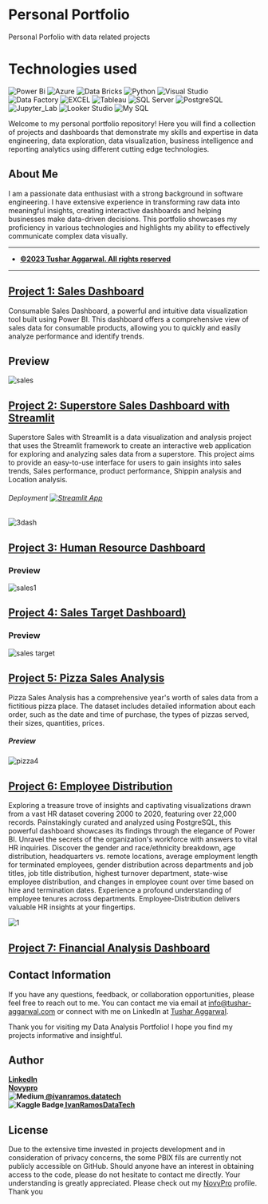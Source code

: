 # Personal Portfolio
Personal Porfolio with data related projects

# Technologies used
![Power Bi](https://img.shields.io/badge/power_bi-F2C811?style=for-the-badge&logo=powerbi&logoColor=black)
![Azure](https://img.shields.io/badge/Azure-you?style=for-the-badge&logo=azure&logoColor=white&label=Microsoft&color=%23015AD8)
![Data Bricks](https://img.shields.io/badge/Data_Bricks-you?style=for-the-badge&logo=databricks&logoColor=%23FFD43B&color=white)
![Python](https://img.shields.io/badge/Python-you_like?style=for-the-badge&logo=python&logoColor=%23FFD43B&color=%23306998)
![Visual Studio](https://img.shields.io/badge/VSCode-9354CD?style=for-the-badge&logo=azure&logoColor=white)
![Data Factory](https://img.shields.io/badge/Data_Factory-%20?style=for-the-badge&logo=%23222222&label=Azure&labelColor=%2359B4D9&color=%2376BF49)
![EXCEL](https://img.shields.io/badge/Microsoft_Excel-217346?style=for-the-badge&logo=microsoft-excel&logoColor=white)
![Tableau](https://img.shields.io/badge/tableau-61859C?style=for-the-badge&logo=tableau&logoColor=EB912C)
![SQL Server](https://img.shields.io/badge/SQL_Server-CC2927?style=for-the-badge&logo=microsoft-sql-server&logoColor=white)
![PostgreSQL](https://img.shields.io/badge/PostgreSQL-316192?style=for-the-badge&logo=postgresql&logoColor=white)
![Jupyter_Lab](https://img.shields.io/badge/Jupyter-Notebooks-%20?style=for-the-badge&logoColor=%23F37726&labelColor=%23F37726&color=white)
![Looker Studio](https://img.shields.io/badge/Looker_Studio-356df1?style=for-the-badge)
![My SQL](https://img.shields.io/badge/MySQL-00000F?style=for-the-badge&logo=mysql&logoColor=white)


Welcome to my personal portfolio repository! Here you will find a collection of projects and dashboards that demonstrate my skills and expertise in data engineering, data exploration, data visualization, business intelligence and reporting analytics using different cutting edge technologies.

## About Me
I am a passionate data enthusiast with a strong background in software engineering. I have extensive experience in transforming raw data into meaningful insights, creating interactive dashboards and helping businesses make data-driven decisions. This portfolio showcases my proficiency in various technologies and highlights my ability to effectively communicate complex data visually.

---
- [<ins><b>©2023 Tushar Aggarwal. All rights reserved</b></ins>](https://www.tushar-aggarwal.com/)
---
## [Project 1: Sales Dashboard](https://tushar-aggarwal.com/httpsgithubcomtushar2704consumablessalesdashboard)

Consumable Sales Dashboard, a powerful and intuitive data visualization tool built using Power BI. This dashboard offers a comprehensive view of sales data for consumable products, allowing you to quickly and easily analyze performance and identify trends.
## Preview

![sales](https://github.com/tushar2704/tushar2704-GIFs/blob/main/salesd1.gif)

## [Project 2: Superstore Sales Dashboard with Streamlit](https://github.com/tushar2704/Superstore-Sales-Dashboard-with-Streamlit)

Superstore Sales with Streamlit is a data visualization and analysis project that uses the Streamlit framework to create an interactive web application for exploring and analyzing sales data from a superstore. This project aims to provide an easy-to-use interface for users to gain insights into sales trends, Sales performance, product performance, Shippin analysis and Location analysis. 
###### Deployment [![Streamlit App](https://static.streamlit.io/badges/streamlit_badge_black_white.svg)](https://tushar2704-superstore-dashboard.streamlit.app/)

![3dash](https://github.com/tushar2704/Superstore-Sales-Dashboard-with-Streamlit/assets/66141195/ca77655e-b101-44e9-b5e7-fcdbf5aae388)




## [Project 3: Human Resource Dashboard](https://www.novypro.com/project/human-resource-dashboard-2)

### Preview

![sales1](https://github.com/tushar2704/tushar2704-GIFs/assets/66141195/90ce1d58-66a4-4957-b58c-bd12911afdc0)


## [Project 4: Sales Target Dashboard)](https://www.novypro.com/project/sales-target-dashboard)

### Preview
![sales target](https://github.com/tushar2704/tushar2704-GIFs/assets/66141195/3e00f77b-8a4d-4f1d-8f84-741de44ec33c)



## [Project 5: Pizza Sales Analysis](https://github.com/tushar2704/Pizza-Sales-Analysis)

Pizza Sales Analysis has a comprehensive year's worth of sales data from a fictitious pizza place. The dataset includes detailed information about each order, such as the date and time of purchase, the types of pizzas served, their sizes, quantities, prices.
##### Preview
![pizza4](https://github.com/tushar2704/Pizza-Sales-Analysis/assets/66141195/64e1be51-11d3-4579-b2ae-9f12d7624fa1)

## [Project 6: Employee Distribution](https://github.com/tushar2704/Employee-Distribution)

Exploring a treasure trove of insights and captivating visualizations drawn from a vast HR dataset covering 2000 to 2020, featuring over 22,000 records. Painstakingly curated and analyzed using PostgreSQL, this powerful dashboard showcases its findings through the elegance of Power BI. Unravel the secrets of the organization's workforce with answers to vital HR inquiries. Discover the gender and race/ethnicity breakdown, age distribution, headquarters vs. remote locations, average employment length for terminated employees, gender distribution across departments and job titles, job title distribution, highest turnover department, state-wise employee distribution, and changes in employee count over time based on hire and termination dates. Experience a profound understanding of employee tenures across departments. Employee-Distribution delivers valuable HR insights at your fingertips.

![1](https://github.com/tushar2704/tushar2704-GIFs/assets/66141195/59e59305-5ab2-44bf-998d-6db6faf30c23)

## [Project 7: Financial Analysis Dashboard](https://www.novypro.com/project/financial-analysis-dashboard-6)



## Contact Information

If you have any questions, feedback, or collaboration opportunities, please feel free to reach out to me. You can contact me via email at [info@tushar-aggarwal.com](mailto:info@tushar-aggarwal.com) or connect with me on LinkedIn at [Tushar Aggarwal](https://www.linkedin.com/in/yourname).

Thank you for visiting my Data Analysis Portfolio! I hope you find my projects informative and insightful.



## Author 
 <b>[LinkedIn](https://www.linkedin.com/in/ivan-rcortes/)</b>  
 <b>[Novypro](https://www.novypro.com/profile_projects/ivan-ramos-data-tech)</b>  
 <b> ![Medium](https://img.shields.io/badge/%20-%20?style=social&logo=medium)[  @ivanramos.datatech](https://medium.com/@ivanramos.datatech)</b>  
 <b>![Kaggle Badge](https://img.shields.io/badge/%20-22aeff?style=social&logo=kaggle)[  IvanRamosDataTech](https://www.kaggle.com/ajaxianazarenka)</b>  

  
## License
Due to the extensive time invested in projects development and in consideration of privacy concerns, the some PBIX fils are currently not publicly accessible on GitHub. Should anyone have an interest in obtaining access to the code, please do not hesitate to contact me directly. Your understanding is greatly appreciated. Please check out my [NovyPro](https://www.novypro.com/profile_projects/ivan-ramos-data-tech) profile. Thank you

 
 


